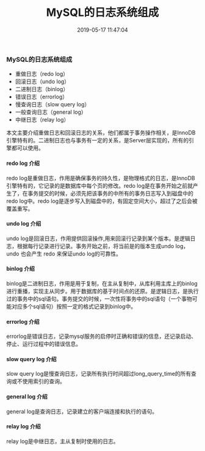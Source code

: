 ﻿---
title: 'MySQL的日志系统组成'
catalog: true
date: 2019-05-17 11:47:04
subtitle:
header-img: "/img/header_img/SqlLog.jpg"
categories:
- 日志
tags:
- 数据库
---
### MySQL的日志系统组成

* 重做日志（redo log）
* 回滚日志（undo log）
* 二进制日志（binlog）
* 错误日志（errorlog）
* 慢查询日志（slow query log）
* 一般查询日志（general log）
* 中继日志（relay log）

本文主要介绍重做日志和回滚日志的关系，他们都属于事务操作相关，是InnoDB引擎特有的。二进制日志也与事务有一定的关系，是Server层实现的，所有的引擎都可以使用。

#### redo log 介绍

redo log是重做日志，作用是确保事务的持久性，是物理格式的日志，是InnoDB引擎特有的，它记录的是数据库中每个页的修改。redo log是在事务开始之前就产生了，在事务提交的时候，必须先把该事务的中所有的事务日志写入到磁盘中的redo log中。redo log是逐步写入到磁盘中的，有固定空间大小，超过了之后会被覆盖重写。

#### undo log 介绍

undo log是回滚日志，作用提供回滚操作,用来回滚行记录到某个版本。是逻辑日志，根据每行记录进行记录。事务开始之前，将当前是的版本生成undo log，undo 也会产生 redo 来保证undo log的可靠性。

#### binlog 介绍

binlog是二进制日志，作用是用于复制，在主从复制中，从库利用主库上的binlog进行重播，实现主从同步。用于数据库的基于时间点的还原。是逻辑日志，是执行过的事务中的sql语句。事务提交的时候，一次性将事务中的sql语句（一个事物可能对应多个sql语句）按照一定的格式记录到binlog中。

#### errorlog 介绍

errorlog是错误日志，记录mysql服务的启停时正确和错误的信息，还记录启动、停止、运行过程中的错误信息。

#### slow query log 介绍

slow query log是慢查询日志，记录所有执行时间超过long_query_time的所有查询或不使用索引的查询。

#### general log 介绍

general log是查询日志，记录建立的客户端连接和执行的语句。

#### relay log 介绍
relay log是中继日志，主从复制时使用的日志。